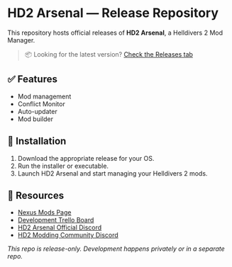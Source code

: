 # HD2 Arsenal — Release Repository

This repository hosts official releases of **HD2 Arsenal**, a Helldivers 2 Mod Manager.

> 📦 Looking for the latest version? [Check the Releases tab](https://github.com/Orbit-Studios/hd2arsenal-release/releases)

## ✅ Features
- Mod management
- Conflict Monitor
- Auto-updater
- Mod builder

## 🚀 Installation
1. Download the appropriate release for your OS.
2. Run the installer or executable.
3. Launch HD2 Arsenal and start managing your Helldivers 2 mods.

## 🔗 Resources
- [Nexus Mods Page](https://www.nexusmods.com/helldivers2/mods/4664)
- [Development Trello Board](https://trello.com/b/5fYBK2mP/hd2-arsenal-dev-board)
- [HD2 Arsenal Official Discord](https://discord.gg/u3nZqQuJsj)
- [HD2 Modding Community Discord](https://discord.gg/ZwjPaZNwH7)

*This repo is release-only. Development happens privately or in a separate repo.*

